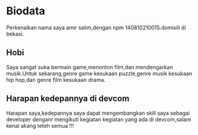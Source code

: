 # Biodata

Perkenalkan nama saya amir salim,dengan npm 140810210015.domisili di bekasi.

## Hobi

Saya sangat suka bermain game,menonton film,dan mendengarkan musik.Untuk sekarang,genre game kesukaan puzzle,genre musik kesukaan hip hop,dan genre film kesukaan drama.

## Harapan kedepannya di devcom

Harapan saya,kedepannya saya dapat mengembangkan skill saya sebagai developer denganr mengikuti kegiatan kegiatan yang ada di devcom,salam kenal akang teteh semua !!!
